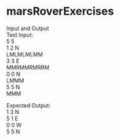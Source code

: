 # marsRoverExercises

Input and Output  
Test Input:  
5 5  
1 2 N  
LMLMLMLMM  
3 3 E  
MMRMMRMRRM  
0 0 N  
LMMM  
5 5 N  
MMM  
  
Expected Output:  
1 3 N  
5 1 E  
0 0 W  
5 5 N  
